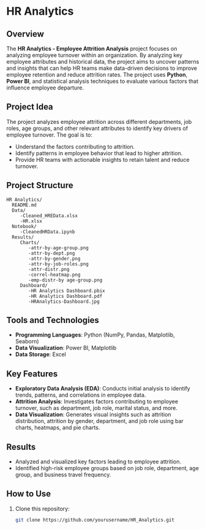 # HR Analytics

## Overview
The **HR Analytics - Employee Attrition Analysis** project focuses on analyzing employee turnover within an organization. By analyzing key employee attributes and historical data, the project aims to uncover patterns and insights that can help HR teams make data-driven decisions to improve employee retention and reduce attrition rates. The project uses **Python**, **Power BI**, and statistical analysis techniques to evaluate various factors that influence employee departure.

## Project Idea
The project analyzes employee attrition across different departments, job roles, age groups, and other relevant attributes to identify key drivers of employee turnover. The goal is to:
- Understand the factors contributing to attrition.
- Identify patterns in employee behavior that lead to higher attrition.
- Provide HR teams with actionable insights to retain talent and reduce turnover.

## Project Structure
    HR Analytics/
      README.md
      Data/
         -Cleaned_HREData.xlsx
         -HR.xlsx
      Notebook/
         -CleanedHRData.ipynb
      Results/
         Charts/
            -attr-by-age-group.png
            -attr-by-dept.png
            -attr-by-gender.png
            -attr-by-job-roles.png
            -attr-distr.png
            -correl-heatmap.png
            -emp-distr-by age-group.png
         Dashboard/
            -HR Analytics Dashboard.pbix
            -HR Analytics Dashboard.pdf
            -HRAnalytics-Dashboard.jpg

## Tools and Technologies
- **Programming Languages**: Python (NumPy, Pandas, Matplotlib, Seaborn)
- **Data Visualization**: Power BI, Matplotlib
- **Data Storage**: Excel

## Key Features
- **Exploratory Data Analysis (EDA)**: Conducts initial analysis to identify trends, patterns, and correlations in employee data.
- **Attrition Analysis**: Investigates factors contributing to employee turnover, such as department, job role, marital status, and more.
- **Data Visualization**: Generates visual insights such as attrition distribution, attrition by gender, department, and job role using bar charts, heatmaps, and pie charts.

## Results
- Analyzed and visualized key factors leading to employee attrition.
- Identified high-risk employee groups based on job role, department, age group, and business travel frequency.

## How to Use
1. Clone this repository:
   ```bash
   git clone https://github.com/yourusername/HR_Analytics.git